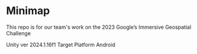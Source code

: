 # Minimap
This repo is for our team's work on the 2023 Google’s Immersive Geospatial Challenge

Unity ver 2024.1.16f1
Target Platform Android
